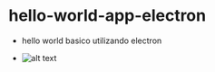 # hello-world-app-electron

* hello world basico utilizando electron

* ![alt text](https://github.com/Ivairpuerari/hello-world-app-electron/blob/master/Hello.PNG)
